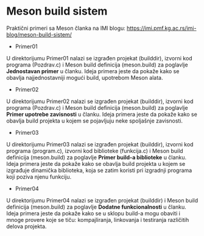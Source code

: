# Meson build sistem
Praktični primeri sa Meson članka na IMI blogu: https://imi.pmf.kg.ac.rs/imi-blog/meson-build-sistem/

- Primer01

U direktorijumu Primer01 nalazi se izgrađen projekat (builddir), izvorni kod programa (Pozdrav.c) i Meson build definicija (meson.build) 
za poglavlje <strong>Jednostavan primer</strong> u članku. Ideja primera jeste da pokaže kako se obavlja najjednostavniji mogući build, upotrebom Meson alata.

- Primer02

U direktorijumu Primer02 nalazi se izgrađen projekat (builddir), izvorni kod programa (Pozdrav.c) i Meson build definicija (meson.build) 
za poglavlje <strong>Primer upotrebe zavisnosti</strong> u članku. Ideja primera jeste da pokaže kako se obavlja build projekta u kojem se pojavljuju neke 
spoljašnje zavisnosti.

- Primer03

U direktorijumu Primer03 nalazi se izgrađen projekat (builddir), izvorni kod programa (program.c), izvorni kod biblioteke (funkcija.c) 
i Meson build definicija (meson.build) za poglavlje <strong>Primer build-a biblioteke</strong> u članku. Ideja primera jeste da pokaže kako se obavlja build 
projekta u kojem se izgrađuje dinamička biblioteka, koja se zatim koristi pri izgradnji programa koji poziva njenu funkciju.

- Primer04

U direktorijumu Primer04 nalazi se izgrađen projekat (builddir) i Meson build definicija (meson.build) za poglavlje <strong>Dodatne funkcionalnosti</strong> 
u članku. Ideja primera jeste da pokaže kako se u sklopu build-a mogu obaviti i mnoge provere koje se tiču: kompajliranja, linkovanja 
i testiranja različitih delova projekta.
